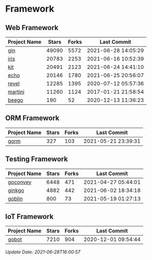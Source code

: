 # Framework

## Web Framework
| Project Name | Stars | Forks | Last Commit |
| ------------ | ----- | ----- | ----------- |
| [gin](https://github.com/gin-gonic/gin) | 49090 | 5572 | 2021-06-28 14:05:29 |
| [iris](https://github.com/kataras/iris) | 20783 | 2253 | 2021-06-16 10:52:39 |
| [kit](https://github.com/go-kit/kit) | 20491 | 2123 | 2021-06-24 14:41:10 |
| [echo](https://github.com/labstack/echo) | 20146 | 1780 | 2021-06-25 20:56:07 |
| [revel](https://github.com/revel/revel) | 12285 | 1395 | 2020-07-12 05:57:36 |
| [martini](https://github.com/go-martini/martini) | 11260 | 1124 | 2017-01-21 21:58:54 |
| [beego](https://github.com/astaxie/beego) | 190 | 52 | 2020-12-13 11:36:23 |

## ORM Framework
| Project Name | Stars | Forks | Last Commit |
| ------------ | ----- | ----- | ----------- |
| [gorm](https://github.com/jinzhu/gorm) | 327 | 103 | 2021-05-21 23:39:31 |

## Testing Framework
| Project Name | Stars | Forks | Last Commit |
| ------------ | ----- | ----- | ----------- |
| [goconvey](https://github.com/smartystreets/goconvey) | 6448 | 471 | 2021-04-27 05:44:01 |
| [ginkgo](https://github.com/onsi/ginkgo) | 4882 | 442 | 2021-06-02 18:34:18 |
| [goblin](https://github.com/franela/goblin) | 800 | 73 | 2021-05-19 01:27:13 |

## IoT Framework
| Project Name | Stars | Forks | Last Commit |
| ------------ | ----- | ----- | ----------- |
| [gobot](https://github.com/hybridgroup/gobot) | 7210 | 904 | 2020-12-01 09:54:44 |

*Update Date: 2021-06-28T16:00:57*